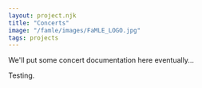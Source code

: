 ```yaml
---
layout: project.njk
title: "Concerts"
image: "/famle/images/FaMLE_LOGO.jpg"
tags: projects
---
```


We'll put some concert documentation here eventually...

Testing. 
